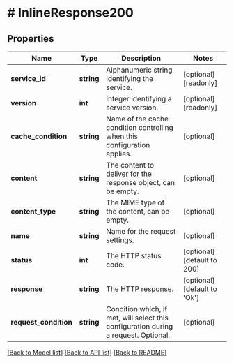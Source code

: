 # # InlineResponse200

## Properties

Name | Type | Description | Notes
------------ | ------------- | ------------- | -------------
**service_id** | **string** | Alphanumeric string identifying the service. | [optional] [readonly]
**version** | **int** | Integer identifying a service version. | [optional] [readonly]
**cache_condition** | **string** | Name of the cache condition controlling when this configuration applies. | [optional]
**content** | **string** | The content to deliver for the response object, can be empty. | [optional]
**content_type** | **string** | The MIME type of the content, can be empty. | [optional]
**name** | **string** | Name for the request settings. | [optional]
**status** | **int** | The HTTP status code. | [optional] [default to 200]
**response** | **string** | The HTTP response. | [optional] [default to 'Ok']
**request_condition** | **string** | Condition which, if met, will select this configuration during a request. Optional. | [optional]

[[Back to Model list]](../../README.md#models) [[Back to API list]](../../README.md#endpoints) [[Back to README]](../../README.md)
